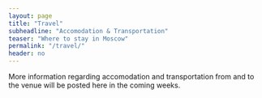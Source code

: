 ```yaml
---
layout: page
title: "Travel"
subheadline: "Accomodation & Transportation"
teaser: "Where to stay in Moscow"
permalink: "/travel/"
header: no
---
```


More information regarding accomodation and transportation from and to the venue will be posted here in the coming weeks.